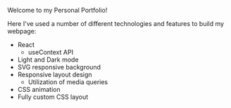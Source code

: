 Welcome to my Personal Portfolio!

Here I've used a number of different technologies and features to build my webpage:

- React
  - useContext API
- Light and Dark mode
- SVG responsive background
- Responsive layout design
  - Utilization of media queries
- CSS animation
- Fully custom CSS layout